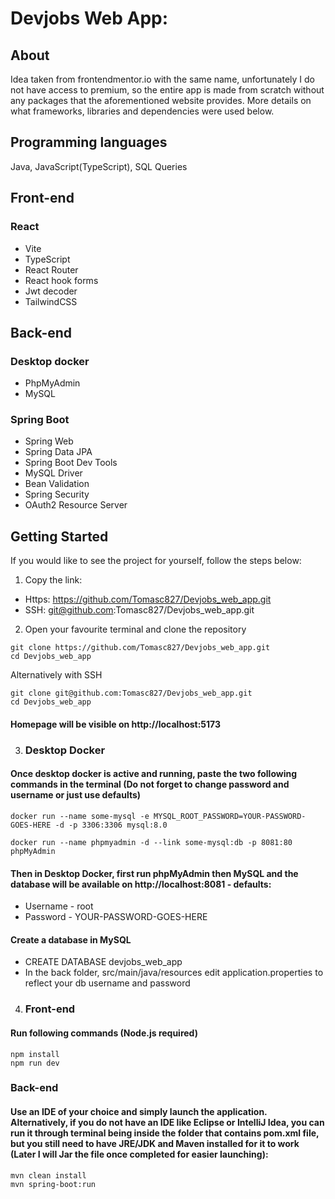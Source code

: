 # Devjobs Web App:

## About

Idea taken from frontendmentor.io with the same name, unfortunately I do not have access to premium, so the entire app is made from scratch without any packages that the aforementioned website provides. More details on what frameworks, libraries and dependencies were used below.

## Programming languages
Java, JavaScript(TypeScript), SQL Queries

## Front-end 

### React
* Vite
* TypeScript
* React Router
* React hook forms
* Jwt decoder
* TailwindCSS

## Back-end

### Desktop docker
* PhpMyAdmin
* MySQL

### Spring Boot
* Spring Web
* Spring Data JPA
* Spring Boot Dev Tools
* MySQL Driver
* Bean Validation
* Spring Security
* OAuth2 Resource Server

## Getting Started

If you would like to see the project for yourself, follow the steps below:

1. Copy the link: 
* Https: https://github.com/Tomasc827/Devjobs_web_app.git
* SSH: git@github.com:Tomasc827/Devjobs_web_app.git

2. Open your favourite terminal and clone the repository
```
git clone https://github.com/Tomasc827/Devjobs_web_app.git 
cd Devjobs_web_app
```
Alternatively with SSH
```
git clone git@github.com:Tomasc827/Devjobs_web_app.git
cd Devjobs_web_app
```
#### Homepage will be visible on http://localhost:5173

3. ### Desktop Docker
#### Once desktop docker is active and running, paste the two following commands in the terminal (Do not forget to change password and username or just use defaults)

```
docker run --name some-mysql -e MYSQL_ROOT_PASSWORD=YOUR-PASSWORD-GOES-HERE -d -p 3306:3306 mysql:8.0
```
```
docker run --name phpmyadmin -d --link some-mysql:db -p 8081:80 phpMyAdmin
```
#### Then in Desktop Docker, first run phpMyAdmin then MySQL and the database will be available on http://localhost:8081 - defaults:
* Username - root
* Password - YOUR-PASSWORD-GOES-HERE
#### Create a database in MySQL
* CREATE DATABASE devjobs_web_app
* In the back folder, src/main/java/resources edit application.properties to reflect your db username and password

4. ### Front-end
 #### Run following commands (Node.js required)
```
npm install 
npm run dev
```

### Back-end
#### Use an IDE of your choice and simply launch the application. Alternatively, if you do not have an IDE like Eclipse or IntelliJ Idea, you can run it through terminal being inside the folder that contains pom.xml file, but you still need to have JRE/JDK and Maven installed for it to work (Later I will Jar the file once completed for easier launching): 

```
mvn clean install
mvn spring-boot:run
```

